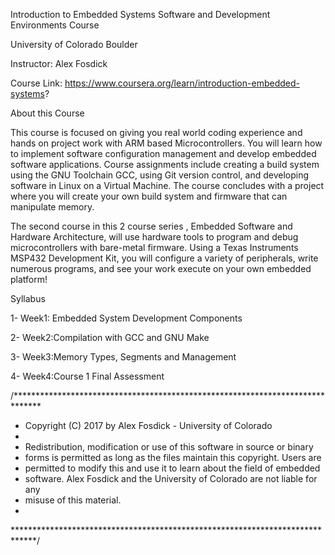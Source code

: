 
Introduction to Embedded Systems Software and Development Environments Course

University of Colorado Boulder

Instructor: Alex Fosdick

Course Link: https://www.coursera.org/learn/introduction-embedded-systems?


About this Course

This course is focused on giving you real world coding experience and hands on project work with ARM based Microcontrollers. You will learn how to implement software configuration management and develop embedded software applications. Course assignments include creating a build system using the GNU Toolchain GCC, using Git version control, and developing software in Linux on a Virtual Machine. The course concludes with a project where you will create your own build system and firmware that can manipulate memory.

The second course in this 2 course series , Embedded Software and Hardware Architecture,  will use hardware tools to program and debug microcontrollers with bare-metal firmware. Using a Texas Instruments MSP432 Development Kit, you will configure a variety of peripherals, write numerous programs, and see your work execute on your own embedded platform!


Syllabus

1- Week1: Embedded System Development Components

2- Week2:Compilation with GCC and GNU Make

3- Week3:Memory Types, Segments and Management

4- Week4:Course 1 Final Assessment



/******************************************************************************
 * Copyright (C) 2017 by Alex Fosdick - University of Colorado
 *
 * Redistribution, modification or use of this software in source or binary
 * forms is permitted as long as the files maintain this copyright. Users are 
 * permitted to modify this and use it to learn about the field of embedded
 * software. Alex Fosdick and the University of Colorado are not liable for any
 * misuse of this material. 
 *
 *****************************************************************************/


